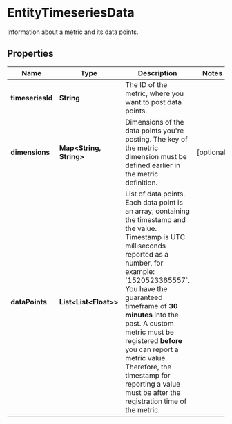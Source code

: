 

# EntityTimeseriesData

Information about a metric and its data points.

## Properties

| Name | Type | Description | Notes |
|------------ | ------------- | ------------- | -------------|
|**timeseriesId** | **String** | The ID of the metric, where you want to post data points. |  |
|**dimensions** | **Map&lt;String, String&gt;** | Dimensions of the data points you&#39;re posting.   The key of the metric dimension must be defined earlier in the metric definition. |  [optional] |
|**dataPoints** | **List&lt;List&lt;Float&gt;&gt;** | List of data points.   Each data point is an array, containing the timestamp and the value.   Timestamp is UTC milliseconds reported as a number, for example: &#x60;1520523365557&#x60;.   You have the guaranteed timeframe of **30 minutes** into the past.   A custom metric must be registered **before** you can report a metric value. Therefore, the timestamp for reporting a value must be after the registration time of the metric. |  |



